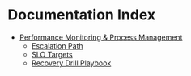 # Documentation Index

- [Performance Monitoring & Process Management](performance-monitoring.md)
  - [Escalation Path](performance-monitoring.md#escalation-path)
  - [SLO Targets](performance-monitoring.md#slo-targets)
  - [Recovery Drill Playbook](performance-monitoring.md#recovery-drill-playbook)
